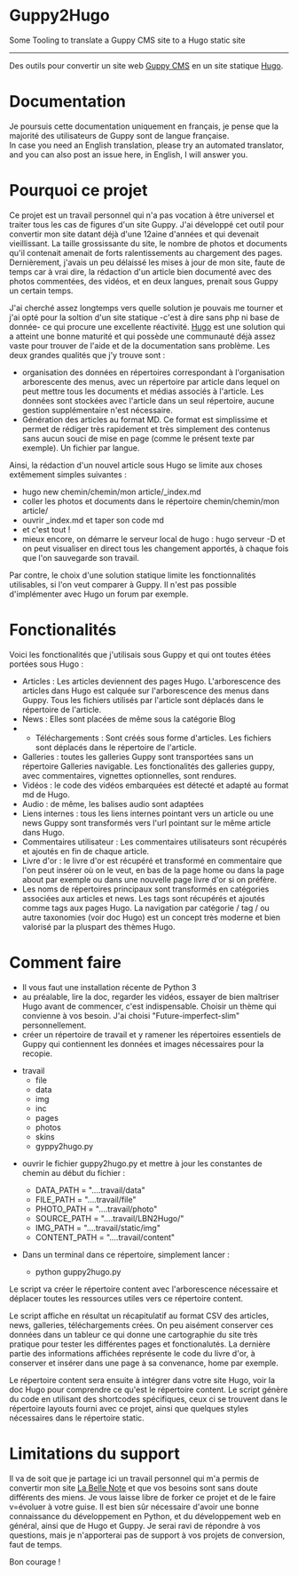 # Guppy2Hugo
Some Tooling to translate a Guppy CMS site to a Hugo static site
___
Des outils pour convertir un site web [Guppy CMS](https://www.freeguppy.org/) en un site statique [Hugo](https://gohugo.io/).

# Documentation
Je poursuis cette documentation uniquement en français, je pense que la majorité des utilisateurs de Guppy sont de langue française.  
In case you need an English translation, please try an automated translator, and you can also post an issue here, in English, I will answer you.

# Pourquoi ce projet
Ce projet est un travail personnel qui n'a pas vocation à être universel et traiter tous les cas de figures d'un site Guppy.
J'ai développé cet outil pour convertir mon site datant déjà d'une 12aine d'années et qui devenait vieillissant. La taille grossissante du site, le nombre de photos et documents qu'il contenait amenait de forts ralentissements au chargement des pages.
Dernièrement, j'avais un peu délaissé les mises à jour de mon site, faute de temps car à vrai dire, la rédaction d'un article bien documenté avec des photos commentées, des vidéos, et en deux langues, prenait sous Guppy un certain temps.


J'ai cherché assez longtemps vers quelle solution je pouvais me tourner et j'ai opté pour la soltion d'un site statique -c'est à dire sans php ni base de donnée- ce qui procure une excellente réactivité.
[Hugo](https://gohugo.io/) est une solution qui a atteint une bonne maturité et qui possède une communauté déjà assez vaste pour trouver de l'aide et de la documentation sans problème.
Les deux grandes qualités que j'y trouve sont :
- organisation des données en répertoires correspondant à l'organisation arborescente des menus, avec un répertoire par article dans lequel on peut mettre tous les documents et médias associés à l'article.
Les données sont stockées avec l'article dans un seul répertoire, aucune gestion supplémentaire n'est nécessaire.
- Génération des articles au format MD. Ce format est simplissime et permet de rédiger très rapidement et très simplement des contenus sans aucun souci de mise en page (comme le présent texte par exemple). Un fichier par langue.

Ainsi, la rédaction d'un nouvel article sous Hugo se limite aux choses extêmement simples suivantes :
- hugo new chemin/chemin/mon article/_index.md
- coller les photos et documents dans le répertoire chemin/chemin/mon article/
- ouvrir _index.md et taper son code md
- et c'est tout !
- mieux encore, on démarre le serveur local de hugo : hugo serveur -D
et on peut visualiser en direct tous les changement apportés, à chaque fois que l'on sauvegarde son travail.

Par contre, le choix d'une solution statique limite les fonctionnalités utilisables, si l'on veut comparer à Guppy. Il n'est pas possible d'implémenter avec Hugo un forum par exemple.
# Fonctionalités
Voici les fonctionalités que j'utilisais sous Guppy et qui ont toutes étées portées sous Hugo :
- Articles : Les articles deviennent des pages Hugo. L'arborescence des articles dans Hugo est calquée sur l'arborescence des menus dans Guppy.
Tous les fichiers utilisés par l'article sont déplacés dans le répertoire de l'article.
- News : Elles sont placées de même sous la catégorie Blog
- - Téléchargements : Sont créés sous forme d'articles. Les fichiers sont déplacés dans le répertoire de l'article.
- Galleries : toutes les galleries Guppy sont transportées sans un répertoire Galleries navigable. Les fonctionalités des galleries guppy, avec commentaires, vignettes optionnelles, sont rendures.
- Vidéos : le code des vidéos embarquées est détecté et adapté au format md de Hugo.
- Audio : de même, les balises audio sont adaptées
- Liens internes : tous les liens internes pointant vers un article ou une news Guppy sont transformés vers l'url pointant sur le même article dans Hugo.
- Commentaires utilisateur : Les commentaires utilisateurs sont récupérés et ajoutés en fin de chaque article. 
- Livre d'or : le livre d'or est récupéré et transformé en commentaire que l'on peut insérer où on le veut, en bas de la page home ou dans la page about par exemple ou dans une nouvelle page livre d'or si on préfère.
- Les noms de répertoires principaux sont transformés en catégories associées aux articles et news. Les tags sont récupérés et ajoutés comme tags aux pages Hugo.
La navigation par catégorie / tag / ou autre taxonomies (voir doc Hugo) est un concept très moderne et bien valorisé par la pluspart des thèmes Hugo.

# Comment faire
- Il vous faut une installation récente de Python 3
- au préalable, lire la doc, regarder les vidéos, essayer de bien maîtriser Hugo avant de commencer, c'est indispensable. Choisir un thème qui convienne à vos besoin. J'ai choisi "Future-imperfect-slim" personnellement.
- créer un répertoire de travail et y ramener les répertoires essentiels de Guppy qui contiennent les données et images nécessaires pour la recopie.
* travail
  * file
  * data
  * img
  * inc
  * pages
  * photos
  * skins
  * gyppy2hugo.py

- ouvrir le fichier guppy2hugo.py et mettre à jour les constantes de chemin au début du fichier :
  * DATA_PATH = "....travail/data"
  * FILE_PATH = "....travail/file"
  * PHOTO_PATH = "....travail/photo"
  * SOURCE_PATH = "....travail/LBN2Hugo/"
  * IMG_PATH = "....travail/static/img"
  * CONTENT_PATH = "....travail/content"

- Dans un terminal dans ce répertoire, simplement lancer :
  * python guppy2hugo.py

Le script va créer le répertoire content avec l'arborescence nécessaire et déplacer toutes les ressources utiles vers ce répertoire content.

Le script affiche en résultat un récapitulatif au format CSV des articles, news, galleries, téléchargements crées. On peu aisément conserver ces données dans un tableur ce qui donne une cartographie du site très pratique pour tester les différentes pages et fonctionalutés.
La dernière partie des informations affichées représente le code du livre d'or, à conserver et insérer dans une page à sa convenance, home par exemple.

Le répertoire content sera ensuite à intégrer dans votre site Hugo, voir la doc Hugo pour comprendre ce qu'est le répertoire content.
Le script génère du code en utilisant des shortcodes spécifiques, ceux ci se trouvent dans le répertoire layouts fourni avec ce projet, ainsi que quelques styles nécessaires dans le répertoire static.

# Limitations du support
Il va de soit que je partage ici un travail personnel qui m'a permis de convertir mon site [La Belle Note](https://www.labellenote.fr) et que vos besoins sont sans doute différents des miens.
Je vous laisse libre de forker ce projet et de le faire v=évoluer à votre guise.
Il est bien sûr nécessaire d'avoir une bonne connaissance du développement en Python, et du développement web en général, ainsi que de Hugo et Guppy.
Je serai ravi de répondre à vos questions, mais je n'apporterai pas de support à vos projets de conversion, faut de temps.

Bon courage !






